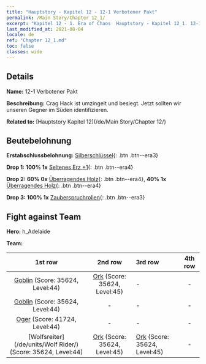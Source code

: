 ```yaml
---
title: "Hauptstory - Kapitel 12 - 12-1 Verbotener Pakt"
permalink: /Main Story/Chapter 12_1/
excerpt: "Kapitel 12 - 1. Era of Chaos  Hauptstory - Kapitel 12_1. 12-1 Verbotener Pakt"
last_modified_at: 2021-08-04
locale: de
ref: "Chapter 12_1.md"
toc: false
classes: wide
---
```


## Details

 **Name:** 12-1 Verbotener Pakt

 **Beschreibung:** Crag Hack ist umzingelt und besiegt. Jetzt sollten wir unseren Gegner im Süden identifizieren.

 **Related to:** [Hauptstory Kapitel 12](/de/Main Story/Chapter 12/)

## Beutebelohnung

 **Erstabschlussbelohnung:** [Silberschlüssel](/ItemsDE/con_693/){: .btn .btn--era3}

 **Drop 1:** **100% 1x** [Seltenes Erz +1](/ItemsDE/mat_40/){: .btn .btn--era4}

 **Drop 2:** **60% 0x** [Überragendes Holz](/ItemsDE/mat_34/){: .btn .btn--era4}, **40% 1x** [Überragendes Holz](/ItemsDE/mat_34/){: .btn .btn--era4}

 **Drop 3:** **100% 1x** [Zauberspruchrollen](/ItemsDE/con_694/){: .btn .btn--era3}


## Fight against Team
 **Hero:** h_Adelaide

 **Team:**


  | 1st row | 2nd row | 3rd row | 4th row |
  |:----:|:----:|:----|:----:|
  | [Goblin](/de/units/Goblin/) (Score: 35624, Level:44)  | [Ork](/de/units/Orc/) (Score: 35624, Level:45)  | - | - |
  | [Goblin](/de/units/Goblin/) (Score: 35624, Level:44)  | - | - | - |
  | [Oger](/de/units/Ogre/) (Score: 41724, Level:44)  | - | - | - |
  | [Wolfsreiter](/de/units/Wolf Rider/) (Score: 35624, Level:44)  | [Ork](/de/units/Orc/) (Score: 35624, Level:45)  | [Ork](/de/units/Orc/) (Score: 35624, Level:45)  | - |


